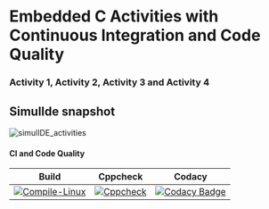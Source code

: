 # Embedded C Activities with Continuous Integration and Code Quality

### Activity 1, Activity 2, Activity 3 and Activity 4

## SimulIde snapshot

![simulIDE_activities](https://user-images.githubusercontent.com/80682726/116481946-d4e65d00-a8a1-11eb-94b1-a2fbf621bcb0.png)


#### CI and Code Quality

|Build|Cppcheck|Codacy|
|:--:|:--:|:--:|
|[![Compile-Linux](https://github.com/arunmaurya070/Embedded_activities/actions/workflows/Compile.yml/badge.svg)](https://github.com/arunmaurya070/Embedded_activities/actions/workflows/Compile.yml)|[![Cppcheck](https://github.com/arunmaurya070/Embedded_activities/actions/workflows/CodeQulaity.yml/badge.svg)](https://github.com/arunmaurya070/Embedded_activities/actions/workflows/CodeQulaity.yml)|[![Codacy Badge](https://app.codacy.com/project/badge/Grade/b7481fd699e747809028be02a59c03ee)](https://www.codacy.com/gh/arunmaurya070/Embedded_activities/dashboard?utm_source=github.com&amp;utm_medium=referral&amp;utm_content=arunmaurya070/Embedded_activities&amp;utm_campaign=Badge_Grade)|
